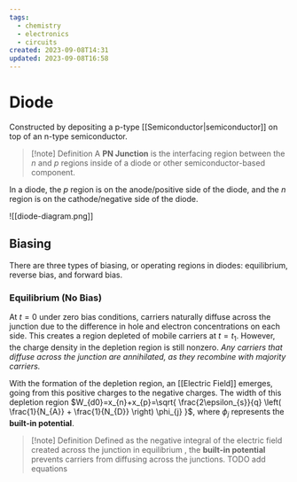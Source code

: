 ```yaml
---
tags:
  - chemistry
  - electronics
  - circuits
created: 2023-09-08T14:31
updated: 2023-09-08T16:58
---
```

# Diode
Constructed by depositing a p-type [[Semiconductor|semiconductor]] on top of an n-type semiconductor.

>[!note] Definition
> A **PN Junction** is the interfacing region between the $n$ and $p$ regions inside of a diode or other semiconductor-based component.

In a diode, the $p$ region is on the anode/positive side of the diode, and the $n$ region is on the cathode/negative side of the diode.

![[diode-diagram.png]]

## Biasing

There are three types of biasing, or operating regions in diodes: equilibrium, reverse bias, and forward bias.

### Equilibrium (No Bias)

At $t=0$ under zero bias conditions, carriers naturally diffuse across the junction due to the difference in hole and electron concentrations on each side. This creates a region depleted of mobile carriers at $t=t_{1}$. However, the charge density in the depletion region is still nonzero. *Any carriers that diffuse across the junction are annihilated, as they recombine with majority carriers.* 

With the formation of the depletion region, an [[Electric Field]] emerges, going from this positive charges to the negative charges. The width of this depletion region $W_{d0}=x_{n}+x_{p}=\sqrt{ \frac{2\epsilon_{s}}{q}  \left( \frac{1}{N_{A}} + \frac{1}{N_{D}} \right) \phi_{j} }$, where $\phi_{j}$ represents the **built-in potential**.

>[!note] Definition
> Defined as the negative integral of the electric field created across the junction in equilibrium , the **built-in potential** prevents carriers from diffusing across the junctions.
> TODO add equations